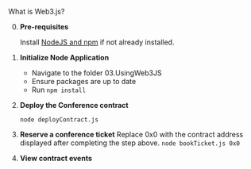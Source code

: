 What is Web3.js?

0. **Pre-requisites**

	Install [NodeJS and npm](https://nodejs.org/en/) if not already installed.

1. **Initialize Node Application**
    * Navigate to the folder 03.UsingWeb3JS
    * Ensure packages are up to date
    * Run `npm install`

2. **Deploy the Conference contract**
            
	`node deployContract.js`

3. **Reserve a conference ticket**
Replace 0x0 with the contract address displayed after completing the step above.
	`node bookTicket.js 0x0`
4. **View contract events**